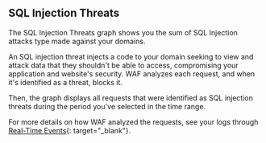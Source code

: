 ## SQL Injection Threats

The SQL Injection Threats graph shows you the sum of SQL Injection attacks type made against your domains.

An SQL injection threat injects a code to your domain seeking to view and attack data that they shouldn't be able to access, compromising your application and website's security. WAF analyzes each request, and when it's identified as a threat, blocks it.

Then, the graph displays all requests that were identified as SQL injection threats during the period you've selected in the time range.

For more details on how WAF analyzed the requests, see your logs through [Real-Time Events](https://www.azion.com/en/documentation/products/real-time-events/){: target="_blank"}.